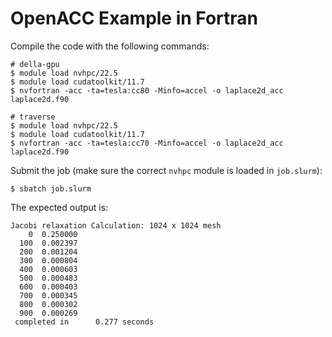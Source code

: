 # OpenACC Example in Fortran

Compile the code with the following commands:

```
# della-gpu
$ module load nvhpc/22.5
$ module load cudatoolkit/11.7
$ nvfortran -acc -ta=tesla:cc80 -Minfo=accel -o laplace2d_acc laplace2d.f90
```

```
# traverse
$ module load nvhpc/22.5
$ module load cudatoolkit/11.7
$ nvfortran -acc -ta=tesla:cc70 -Minfo=accel -o laplace2d_acc laplace2d.f90
```

Submit the job (make sure the correct `nvhpc` module is loaded in `job.slurm`):

```
$ sbatch job.slurm
```

The expected output is:

```
Jacobi relaxation Calculation: 1024 x 1024 mesh
    0  0.250000
  100  0.002397
  200  0.001204
  300  0.000804
  400  0.000603
  500  0.000483
  600  0.000403
  700  0.000345
  800  0.000302
  900  0.000269
 completed in      0.277 seconds
```
